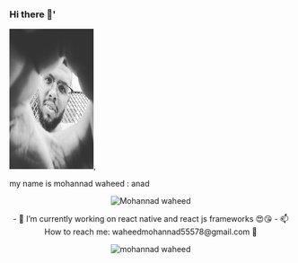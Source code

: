 ### Hi there 👋'
<p align="left">
 <img src="https://github.com/mohannadprogrammer/mohannadprogrammer/blob/master/fuj.jpg" width="150px" height ="250px"/>,

 my name is mohannad waheed :
anad 
</p>
<p align="center"> <img src="https://komarev.com/ghpvc/?username=mohannadprogrammer" alt="Mohannad waheed" /> </p>
<p align="center">
- 🔭 I’m currently working on react native and react js frameworks 😍😘
- 📫 How to reach me: waheedmohannad55578@gmail.com 👾
 </p>
 <p align="center">
 <img src="https://github-readme-stats.vercel.app/api?username=mohannadprogrammer&show_icons=true" alt="mohannad waheed " /> 
</p> 
